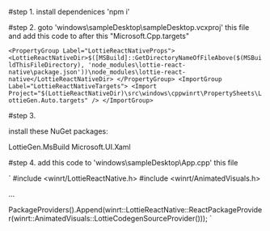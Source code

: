 #step 1.
install dependenices 'npm i'

#step 2.
goto 'windows\sampleDesktop\sampleDesktop.vcxproj' this file and add this code to after this "Microsoft.Cpp.targets"

`<PropertyGroup Label="LottieReactNativeProps">
    <LottieReactNativeDir>$([MSBuild]::GetDirectoryNameOfFileAbove($(MSBuildThisFileDirectory), 'node_modules\lottie-react-native\package.json'))\node_modules\lottie-react-native</LottieReactNativeDir>
</PropertyGroup>
<ImportGroup Label="LottieReactNativeTargets">
    <Import Project="$(LottieReactNativeDir)\src\windows\cppwinrt\PropertySheets\LottieGen.Auto.targets" />
</ImportGroup>`

#step 3.

install these NuGet packages:

LottieGen.MsBuild
Microsoft.UI.Xaml


#step 4.
add this code to 'windows\sampleDesktop\App.cpp' this file

`
#include <winrt/LottieReactNative.h>
#include <winrt/AnimatedVisuals.h>

...

PackageProviders().Append(winrt::LottieReactNative::ReactPackageProvider(winrt::AnimatedVisuals::LottieCodegenSourceProvider()));
`